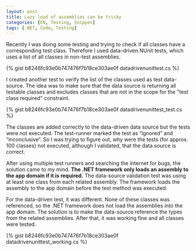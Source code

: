 ```yaml
---
layout: post
title: Lazy load of assemblies can be tricky
categories: [EN, Testing, Snippet]
tags: [.NET, Code, Testing]
---
```


Recently I was doing some testing and trying to check if all classes have a corresponding test class. Therefore I used data-driven NUnit tests, which uses 
a list of all classes in non-test assemblies.

{% gist b8246fc93e0b747476f7b18ce303ae0f datadrivenunittest.cs %}

I created another test to verify the list of the classes used as test data-source. The idea was to make sure that the data source is returning all testable classes
and excludes classes that are not in the scope for the "test class required" constraint.

{% gist b8246fc93e0b747476f7b18ce303ae0f datadrivenunittest_test.cs %}

The classes are added correctly to the data-driven data source but the tests were not executed. The test-runner marked the test as “ignored” and “inconclusive”. So I was trying to figure out, why were the tests (for approx. 100 classes) not executed, although I validated, that the data source is correct.

After using multiple test runners and searching the internet for bugs, the solution came to my mind. **The .NET framework only loads an assembly to the app domain if it is required.** The data-source validation test was using at least one class from each related assembly. The framework loads the assembly to the app domain before the test method was executed.

For the data-driven test, it was different. None of these classes was referenced, so the .NET framework does not load the assemblies into the app domain. The solution is to make the data-source reference the types from the related assemblies. After that, it was working fine and all classes were tested.

{% gist b8246fc93e0b747476f7b18ce303ae0f datadrivenunittest_working.cs %}
